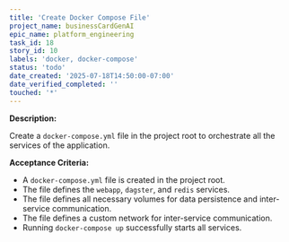 ```yaml
---
title: 'Create Docker Compose File'
project_name: businessCardGenAI
epic_name: platform_engineering
task_id: 18
story_id: 10
labels: 'docker, docker-compose'
status: 'todo'
date_created: '2025-07-18T14:50:00-07:00'
date_verified_completed: ''
touched: '*'
---
```


**Description:**

Create a `docker-compose.yml` file in the project root to orchestrate all the services of the application.

**Acceptance Criteria:**

- A `docker-compose.yml` file is created in the project root.
- The file defines the `webapp`, `dagster`, and `redis` services.
- The file defines all necessary volumes for data persistence and inter-service communication.
- The file defines a custom network for inter-service communication.
- Running `docker-compose up` successfully starts all services.
